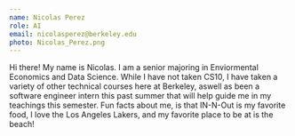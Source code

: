 ```yaml
---
name: Nicolas Perez
role: AI
email: nicolasperez@berkeley.edu
photo: Nicolas_Perez.png
---
```

Hi there! My name is Nicolas. I am a senior majoring in Enviormental Economics and Data Science. While I have not taken CS10, I have taken a variety of other technical courses here at Berkeley, aswell as been a software engineer intern this past summer that will help guide me in my teachings this semester. Fun facts about me, is that IN-N-Out is my favorite food, I love the Los Angeles Lakers, and my favorite place to be at is the beach!